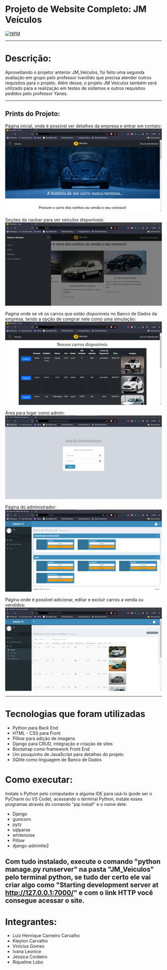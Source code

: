 # Projeto de Website Completo: JM Veículos
[![NPM](https://img.shields.io/npm/l/react)](https://github.com/Dom-Luiz-III/Concessionaria_Website_2.0/blob/main/LICENSE) 


---
# Descrição:
Aproveitando o projetor anterior JM_Veículos, foi feito uma segunda avaliação em grupo pelo professor Ivanilldo que precisa atender outros requisitos para o projeto.
Além desse, o projeto JM Veículos também será utilizado para a realização em testes de sistemas e outros requisitos pedidos pelo professor Yanes.

---
## Prints do Projeto:

Página inicial, onde é possível ver detalhes da empresa e entrar em contato:
![Web 1](https://github.com/Dom-Luiz-III/Concessionaria_Website_2.0/blob/main/JM_Veiculos/core/static/images/print1.png)

Seções da navbar para ver veículos disponíveis:
![Web 3](https://github.com/Dom-Luiz-III/Concessionaria_Website_2.0/blob/main/JM_Veiculos/core/static/images/print2.5.png)

Pagina onde se vê os carros que estão disponíveis no Banco de Dados da empresa, tendo a opção de comprar nele como uma simulação:
![Web 2](https://github.com/Dom-Luiz-III/Concessionaria_Website_2.0/blob/main/JM_Veiculos/core/static/images/print2.png)

Área para logar como admin:
![Web 4](https://github.com/Dom-Luiz-III/Concessionaria_Website_2.0/blob/main/JM_Veiculos/core/static/images/print3.png)

Página do administrador:
![Web 5](https://github.com/Dom-Luiz-III/Concessionaria_Website_2.0/blob/main/JM_Veiculos/core/static/images/print4.png)

Página onde é possível adicionar, editar e excluir carros a venda ou vendidos:
![Web 6](https://github.com/Dom-Luiz-III/Concessionaria_Website_2.0/blob/main/JM_Veiculos/core/static/images/print5.png)

---
# Tecnologias que foram utilizadas

- Python para Back End
- HTML - CSS para Front
- Pillow para adição de imagens
- Django para CRUD, integração e criação de sites
- Bootstrap como framework Front End
- Um pouquinho de JavaScript para detalhes do projeto
- SQlite como linguagem de Banco de Dados

# Como executar:
Instale o Python pelo computador e alguma IDE para usá-lo (pode ser o PyCharm ou VS Code), acessando o terminal Python, instale esses programas através do comando "pip install" e o nome dele:

- Django
- gunicorn
- pytz
- sqlparse
- whitenoise
- Pillow
- django-adminlte2

Com tudo instalado, execute o comando "python manage.py runserver" na pasta "JM_Veiculos" pelo terminal python, se tudo der certo ele vai criar algo como "Starting development server at http://127.0.0.1:7000/" e com o link HTTP você consegue acessar o site.
---

# Integrantes:
- Luiz Henrique Carneiro Carvalho
- Kleyton Carvalho
- Vinícius Gomes
- Ivana Leonice
- Jéssica Cordeiro
- Riquelme Lobo
